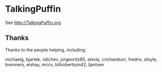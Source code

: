 TalkingPuffin
=====================

See http://TalkingPuffin.org

## Thanks

Thanks to the people helping, including:

michaelg, bjartek, vdichev, jorgeortiz85, stevej, crichardson, fredriv, stoyle,
bvenners, eishay, mccv, billrobertson42, ljantsen
